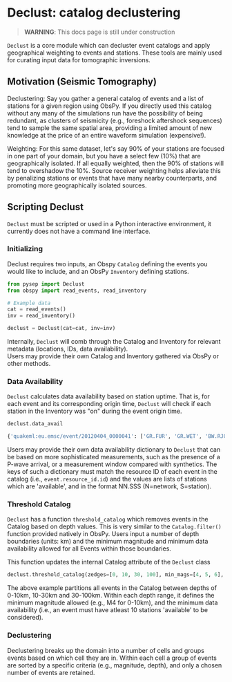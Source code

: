 # Declust: catalog declustering

>__WARNING__: This docs page is still under construction

`Declust` is a core module which can decluster event catalogs and apply
geographical weighting to events and stations. These tools are mainly used for
curating input data for tomographic inversions.

## Motivation (Seismic Tomography)

Declustering: Say you gather a general catalog of events and a list of stations for a given region using ObsPy. 
If you directly used this catalog without any many of the simulations run have the possibility of being redundant, 
as clusters of seismicity (e.g., foreshock aftershock sequences) tend to sample the same spatial area, providing a 
limited amount of new knowledge at the price of an entire waveform simulation (expensive!).


Weighting: For this same dataset, let's say 90% of your stations are focused in one part of your domain, but you 
have a select few (10%) that are geographically isolated. If all equally weighted, then the 90% of stations will
tend to overshadow the 10%. Source receiver weighting helps alleviate this by penalizing stations or events that
have many nearby counterparts, and promoting more geographically isolated sources.

## Scripting Declust

`Declust` must be scripted or used in a Python interactive environment, it currently does not have a command line interface. 

### Initializing

Declust requires two inputs, an Obspy `Catalog` defining the events you would like to include, and an ObsPy `Inventory` defining 
stations.

```python
from pysep import Declust
from obspy import read_events, read_inventory

# Example data
cat = read_events()
inv = read_inventory()

declust = Declust(cat=cat, inv=inv)
```

Internally, `Declust` will comb through the Catalog and Inventory for relevant metadata (locations, IDs, data availability).  
Users may provide their own Catalog and Inventory gathered via ObsPy or other methods. 

### Data Availability

`Declust` calculates data availability based on station uptime. That is, for each event and its corresponding origin time, 
`Declust` will check if each station in the Inventory was "on" during the event origin time. 

```python
declust.data_avail
```
```bash
{'quakeml:eu.emsc/event/20120404_0000041': ['GR.FUR', 'GR.WET', 'BW.RJOB'], 'quakeml:eu.emsc/event/20120404_0000038': ['GR.FUR', 'GR.WET', 'BW.RJOB'], 'quakeml:eu.emsc/event/20120404_0000039': ['GR.FUR', 'GR.WET', 'BW.RJOB']}
```

Users may provide their own data availability dictionary to `Declust` that can be based on more sophisticated measurements,
such as the presence of a P-wave arrival, or a measurement window compared with synthetics. The keys of such a dictionary
must match the resource ID of each event in the catalog (i.e., `event.resource_id.id`) and the values are lists of 
stations which are 'available', and in the format NN.SSS (N=network, S=station).

### Threshold Catalog

`Declust` has a function `threshold_catalog` which removes events in the Catalog based on depth values. This is very similar 
to the `Catalog.filter()` function provided natively in ObsPy. Users input a number of depth boundaries (units: km) and the
minimum magnitude and minimum data availability allowed for all Events within those boundaries. 

This function updates the internal Catalog attribute of the `Declust` class

```python
declust.threshold_catalog(zedges=[0, 10, 30, 100], min_mags=[4, 5, 6], min_data=10)
```

The above example partitions all events in the Catalog between depths of 0-10km, 10-30km and 30-100km. Within each depth range, 
it defines the minimum magnitude allowed (e.g., M4 for 0-10km), and the minimum data availability (i.e., an event must have 
atleast 10 stations 'available' to be considered).

### Declustering

Declustering breaks up the domain into a number of cells and groups events based on which cell they are in. Within each cell 
a group of events are sorted by a specific criteria (e.g., magnitude, depth), and only a chosen number of events are retained.





